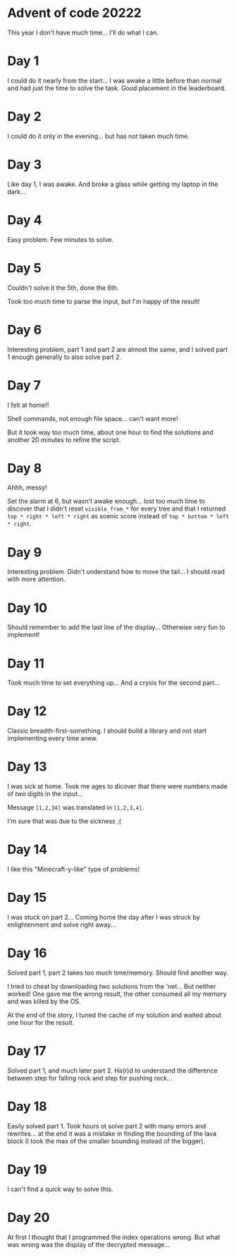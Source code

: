 # Advent of code 20222

This year I don't have much time...
I'll do what I can.

# Day 1

I could do it nearly from the start...
I was awake a little before than normal and had just the
time to solve the task.
Good placement in the leaderboard.

# Day 2

I could do it only in the evening... but has not taken much time.


# Day 3

Like day 1, I was awake.
And broke a glass while getting my laptop in the dark...

# Day 4

Easy problem. Few minutes to solve.

# Day 5

Couldn't solve it the 5th, done the 6th.

Took too much time to parse the input, but I'm happy of the result!

# Day 6

Interesting problem, part 1 and part 2 are almost the same, and I solved
part 1 enough generally to also solve part 2.

# Day 7

I felt at home!!

Shell commands, not enough file space... can't want more!

But it took way too much time, about one hour to find the solutions and
another 20 minutes to refine the script.

# Day 8

Ahhh, messy!

Set the alarm at 6, but wasn't awake enough... lost too much time
to discover that I didn't reset ```visible_from_*``` for every tree and
that I returned ```top * right * left * right``` as scenic score
instead of ```top * bottom * left * right```.


# Day 9

Interesting problem. Didn't understand how to move the tail...
I should read with more attention.

# Day 10

Should remember to add the last line of the display...
Otherwise very fun to implement!

# Day 11

Took much time to set everything up...
And a crysis for the second part...

# Day 12

Classic breadth-first-something. I should build a library
and not start implementing every time anew.

# Day 13

I was sick at home.
Took me ages to dicover that there were numbers
made of *two* digits in the input...

Message `[1,2,34]` was translated in `[1,2,3,4]`.

I'm sure that was due to the sickness ;(

# Day 14

I like this "Minecraft-y-like" type of problems!

# Day 15

I was stuck on part 2... Coming home the day after I was struck
by enlightenment and solve right away...

# Day 16

Solved part 1, part 2 takes too much time/memory. Should find another way.

I tried to cheat by downloading two solutions from the 'net... But neither
worked! One gave me the wrong result, the other consumed all my memory
and was killed by the OS.

At the end of the story, I tuned the cache of my solution and waited
about one hour for the result.

# Day 17

Solved part 1, and much later part 2. Ha(r)d to understand the difference between
step for falling rock and step for pushing rock...

# Day 18

Easily solved part 1. Took hours ot solve part 2 with many errors and rewrites...
at the end it was a mistake in finding the bounding of the lava block
(I took the max of the smaller bounding instead of the bigger).

# Day 19

I can't find a quick way to solve this.

# Day 20

At first I thought that I programmed the index operations wrong.
But what was wrong was the display of the decrypted message...


